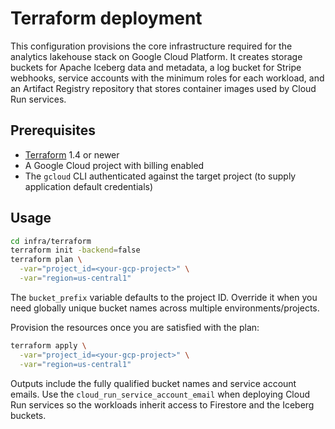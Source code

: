 # Terraform deployment

This configuration provisions the core infrastructure required for the analytics lakehouse stack on Google Cloud Platform. It creates storage buckets for Apache Iceberg data and metadata, a log bucket for Stripe webhooks, service accounts with the minimum roles for each workload, and an Artifact Registry repository that stores container images used by Cloud Run services.

## Prerequisites

- [Terraform](https://developer.hashicorp.com/terraform/downloads) 1.4 or newer
- A Google Cloud project with billing enabled
- The `gcloud` CLI authenticated against the target project (to supply application default credentials)

## Usage

```bash
cd infra/terraform
terraform init -backend=false
terraform plan \
  -var="project_id=<your-gcp-project>" \
  -var="region=us-central1"
```

The `bucket_prefix` variable defaults to the project ID. Override it when you need globally unique bucket names across multiple environments/projects.

Provision the resources once you are satisfied with the plan:

```bash
terraform apply \
  -var="project_id=<your-gcp-project>" \
  -var="region=us-central1"
```

Outputs include the fully qualified bucket names and service account emails. Use the `cloud_run_service_account_email` when deploying Cloud Run services so the workloads inherit access to Firestore and the Iceberg buckets.
